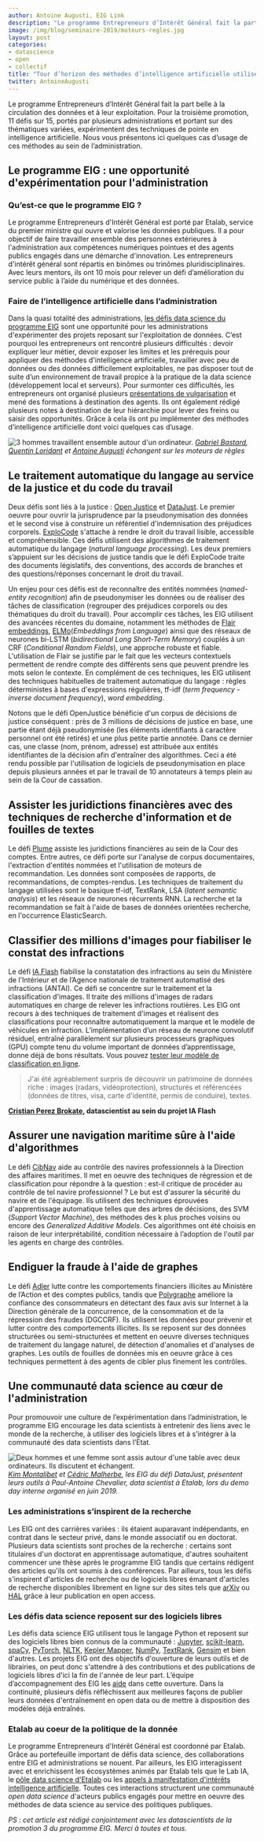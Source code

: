 ```yaml
---
author: Antoine Augusti, EIG Link
description: "Le programme Entrepreneurs d’Intérêt Général fait la part belle à la circulation des données et à leur exploitation. Pour la troisième promotion, 11 défis sur 15, portés par plusieurs administrations et portant sur des thématiques variées, expérimentent des techniques de pointe en intelligence artificielle. Nous vous présentons ici quelques cas d’usage de ces méthodes au sein de l’administration."
image: /img/blog/seminaire-2019/moteurs-regles.jpg
layout: post
categories:
- datascience
- open
- collectif
title: "Tour d’horizon des méthodes d’intelligence artificielle utilisées dans les défis EIG 3"
twitter: AntoineAugusti
---
```


Le programme Entrepreneurs d’Intérêt Général fait la part belle à la circulation des données et à leur exploitation. Pour la troisième promotion, 11 défis sur 15, portés par plusieurs administrations et portant sur des thématiques variées, expérimentent des techniques de pointe en intelligence artificielle. Nous vous présentons ici quelques cas d’usage de ces méthodes au sein de l’administration.


## Le programme EIG : une opportunité d'expérimentation pour l'administration


### Qu’est-ce que le programme EIG ? 

Le programme Entrepreneurs d'Intérêt Général est porté par Etalab, service du premier ministre qui ouvre et valorise les données publiques. Il a pour objectif de faire travailler ensemble des personnes extérieures à l'administration aux compétences numériques pointues et des agents publics engagés dans une démarche d'innovation. Les entrepreneurs d'intérêt général sont répartis en binômes ou trinômes pluridisciplinaires. Avec leurs mentors, ils ont 10 mois pour relever un défi d’amélioration du service public à l’aide du numérique et des données.


### Faire de l’intelligence artificielle dans l’administration 

Dans la quasi totalité des administrations, [les défis data science du programme EIG](https://entrepreneur-interet-general.etalab.gouv.fr/defis.html) sont une opportunité pour les administrations d'expérimenter des projets reposant sur l'exploitation de données. C’est pourquoi les entrepreneurs ont rencontré plusieurs difficultés : devoir expliquer leur métier, devoir exposer les limites et les prérequis pour appliquer des méthodes d'intelligence artificielle, travailler avec peu de données ou des données difficilement exploitables, ne pas disposer tout de suite d’un environnement de travail propice à la pratique de la data science (développement local et serveurs). Pour surmonter ces difficultés, les entrepreneurs ont organisé plusieurs [présentations de vulgarisation](https://speakerdeck.com/eig2018/vulgarisation-data-science) et mené des formations à destination des agents. Ils ont également rédigé plusieurs notes à destination de leur hiérarchie pour lever des freins ou saisir des opportunités. Grâce à cela ils ont pu implémenter des méthodes d’intelligence artificielle dont voici quelques cas d’usage.

![3 hommes travaillent ensemble autour d'un ordinateur.](/img/blog/seminaire-2019/moteurs-regles.jpg) _[Gabriel Bastard](/communaute/2019/gabriel-bastard.html), [Quentin Loridant](/communaute/2019/quentin-loridant.html) et [Antoine Augusti](/communaute/2018/antoine-augusti.html) échangent sur les moteurs de règles_

## Le traitement automatique du langage au service de la justice et du code du travail

Deux défis sont liés à la justice : [Open Justice](https://entrepreneur-interet-general.etalab.gouv.fr/defis/2019/openjustice.html) et [DataJust](https://entrepreneur-interet-general.etalab.gouv.fr/defis/2019/datajust.html). Le premier oeuvre pour ouvrir la jurisprudence par la pseudonymisation des données et le second vise à construire un référentiel d'indemnisation des préjudices corporels. [ExploCode](https://entrepreneur-interet-general.etalab.gouv.fr/defis/2019/explocode.html) s'attache à rendre le droit du travail lisible, accessible et compréhensible. Ces défis utilisent des algorithmes de traitement automatique du langage (_natural language processing_). Les deux premiers s’appuient sur les décisions de justice tandis que le défi ExploCode traite des documents législatifs, des conventions, des accords de branches et des questions/réponses concernant le droit du travail.

Un enjeu pour ces défis est de reconnaître des entités nommées (_named-entity recognition_) afin de pseudonymiser les données ou de réaliser des tâches de classification (regrouper des préjudices corporels ou des thématiques du droit du travail). Pour accomplir ces tâches, les EIG utilisent des avancées récentes du domaine, notamment les méthodes de [Flair embeddings](https://github.com/zalandoresearch/flair), [ELMo](https://allennlp.org/elmo)(_Embeddings from Language_) ainsi que des réseaux de neurones bi-LSTM (_bidirectional Long Short-Term Memory_) couplés à un CRF (_Conditional Random Fields_), une approche robuste et fiable. L'utilisation de Flair se justifie par le fait que les vecteurs contextuels permettent de rendre compte des différents sens que peuvent prendre les mots selon le contexte. En complément de ces techniques, les EIG utilisent des techniques habituelles de traitement automatique du langage : règles déterministes à bases d'expressions régulières, tf-idf (_term frequency - inverse document frequency_), _word embedding_.

Notons que le défi OpenJustice bénéficie d'un corpus de décisions de justice conséquent : près de 3 millions de décisions de justice en base, une partie étant déjà pseudonymisée (les éléments identifiants à caractère personnel ont été retirés) et une plus petite partie annotée. Dans ce dernier cas, une classe (nom, prénom, adresse) est attribuée aux entités identifiantes de la décision afin d'entraîner des algorithmes. Ceci a été rendu possible par l'utilisation de logiciels de pseudonymisation en place depuis plusieurs années et par le travail de 10 annotateurs à temps plein au sein de la Cour de cassation.


## Assister les juridictions financières avec des techniques de recherche d'information et de fouilles de textes

Le défi [Plume](https://entrepreneur-interet-general.etalab.gouv.fr/defis/2019/plume.html) assiste les juridictions financières au sein de la Cour des comptes. Entre autres, ce défi porte sur l'analyse de corpus documentaires, l'extraction d'entités nommées et l'utilisation de moteurs de recommandation. Les données sont composées de rapports, de recommandations, de comptes-rendus. Les techniques de traitement du langage utilisées sont le basique tf-idf, TextRank, LSA (_latent semantic analysis_) et les réseaux de neurones récurrents RNN. La recherche et la recommandation se fait à l'aide de bases de données orientées recherche, en l'occurrence ElasticSearch.


## Classifier des millions d'images pour fiabiliser le constat des infractions

Le défi [IA Flash](https://entrepreneur-interet-general.etalab.gouv.fr/defis/2019/iaflash.html) fiabilise la constatation des infractions au sein du Ministère de l'Intérieur et de l’Agence nationale de traitement automatisé des infractions (ANTAI). Ce défi se concentre sur le traitement et la classification d'images. Il traite des millions d'images de radars automatiques en charge de relever les infractions routières. Les EIG ont recours à des techniques de traitement d'images et réalisent des classifications pour reconnaître automatiquement la marque et le modèle de véhicules en infraction. L’implémentation d’un réseau de neurone convolutif résiduel, entraîné parallèlement sur plusieurs processeurs graphiques (GPU) compte tenu du volume important de données d’apprentissage, donne déjà de bons résultats. Vous pouvez [tester leur modèle de classification en ligne](https://iaflash.fr).

> J'ai été agréablement surpris de découvrir un patrimoine de données riche : images (radars, vidéoprotection), structurés et référencées (données de titres, visa, carte d'identité, permis de conduire), textes.

**[Cristian Perez Brokate](/communaute/2019/cristian-perez.html), datascientist au sein du projet IA Flash**

## Assurer une navigation maritime sûre à l'aide d'algorithmes

Le défi [CibNav](https://entrepreneur-interet-general.etalab.gouv.fr/defis/2019/cibnav.html) aide au contrôle des navires professionnels à la Direction des affaires maritimes. Il met en oeuvre des techniques de régression et de classification pour répondre à la question : est-il critique de procéder au contrôle de tel navire professionnel ? Le but est d'assurer la sécurité du navire et de l'équipage. Ils utilisent des techniques éprouvées d'apprentissage automatique telles que des arbres de décisions, des SVM (_Support Vector Machine_), des méthodes des k plus proches voisins ou encore des _Generalized Additive Models_. Ces algorithmes ont été choisis en raison de leur interprétabilité, condition nécessaire à l’adoption de l'outil par les agents en charge des contrôles.

## Endiguer la fraude à l'aide de graphes

Le défi [Adler](https://entrepreneur-interet-general.etalab.gouv.fr/defis/2019/adler.html) lutte contre les comportements financiers illicites au Ministère de l’Action et des comptes publics, tandis que [Polygraphe](https://entrepreneur-interet-general.etalab.gouv.fr/defis/2019/polygraphe.html) améliore la confiance des consommateurs en détectant des faux avis sur Internet à la Direction générale de la concurrence, de la consommation et de la répression des fraudes (DGCCRF). Ils utilisent les données pour prévenir et lutter contre des comportements illicites. Ils se reposent sur des données structurées ou semi-structurées et mettent en oeuvre diverses techniques de traitement du langage naturel, de détection d'anomalies et d'analyses de graphes. Les outils de fouilles de données mis en oeuvre grâce à ces techniques permettent à des agents de cibler plus finement les contrôles.


## Une communauté data science au cœur de l'administration

Pour promouvoir une culture de l’expérimentation dans l’administration, le programme EIG encourage les data scientists à entretenir des liens avec le monde de la recherche, à utiliser des logiciels libres et à s’intégrer à la communauté des data scientists dans l’Etat.

![Deux hommes et une femme sont assis autour d'une table avec deux ordinateurs. Ils discutent et échangent.](/img/blog/datajust-pac.jpg)
_[Kim Montalibet](https://entrepreneur-interet-general.etalab.gouv.fr/communaute/2019/kim-montalibet.html) et [Cédric Malherbe](https://entrepreneur-interet-general.etalab.gouv.fr/communaute/2019/cedric-malherbe.html), les EIG du défi DataJust, présentent leurs outils à Paul-Antoine Chevalier, data scientist à Etalab, lors du demo day interne organisé en juin 2019._

### Les administrations s’inspirent de la recherche

Les EIG ont des carrières variées : ils étaient auparavant indépendants, en contrat dans le secteur privé, dans le monde associatif ou en doctorat. Plusieurs data scientists sont proches de la recherche : certains sont titulaires d'un doctorat en apprentissage automatique, d'autres souhaitent commencer une thèse après le programme EIG tandis que certains rédigent des articles qu'ils ont soumis à des conférences. Par ailleurs, tous les défis s'inspirent d'articles de recherche ou de logiciels libres émanant d'articles de recherche disponibles librement en ligne sur des sites tels que [arXiv](https://arxiv.org/) ou [HAL](https://hal.archives-ouvertes.fr/) grâce à leur publication en open access.


### Les défis data science reposent sur des logiciels libres

Les défis data science EIG utilisent tous le langage Python et reposent sur des logiciels libres bien connus de la communauté : [Jupyter](https://jupyter.org/), [scikit-learn](https://scikit-learn.org/), [spaCy](https://spacy.io/), [PyTorch](https://pytorch.org/), [NLTK](https://www.nltk.org/), [Kepler Mapper](https://kepler-mapper.scikit-tda.org/), [NumPy](https://www.numpy.org/), [TextRank](https://github.com/summanlp/textrank), [Gensim](https://radimrehurek.com/gensim/) et bien d'autres. Les projets EIG ont des objectifs d'ouverture de leurs outils et de librairies, on peut donc s'attendre à des contributions et des publications de logiciels libres d'ici la fin de l'année de leur part. L’équipe d’accompagnement des EIG les [aide](https://doc.eig-forever.org/opensource.html) dans cette ouverture. Dans la continuité, plusieurs défis réfléchissent aux meilleures façons de publier leurs données d'entraînement en open data ou de mettre à disposition des modèles déjà entraînés.


### Etalab au coeur de la politique de la donnée

Le programme Entrepreneurs d'Intérêt Général est coordonné par Etalab. Grâce au portefeuille important de défis data science, des collaborations entre EIG et administrations se nouent. Par ailleurs, les EIG interagissent avec et enrichissent les écosystèmes animés par Etalab tels que le Lab IA, le [pôle data science d'Etalab](https://www.etalab.gouv.fr/datasciences-et-intelligence-artificielle) ou les [appels à manifestation d'intérêts intelligence artificielle](https://www.etalab.gouv.fr/intelligence-artificielle-decouvrez-les-15-nouveaux-projets-selectionnes). Toutes ces interactions structurent une communauté _open data science_ d'acteurs publics engagés pour mettre en oeuvre des méthodes de data science au service des politiques publiques.

*PS : cet article est rédigé conjointement avec les datascientists de la promotion 3 du programme EIG. Merci à toutes et tous.*
